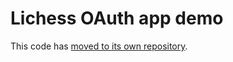 # Lichess OAuth app demo

This code has [moved to its own repository](https://github.com/lichess-org/api-demo).
